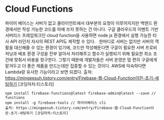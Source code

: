 # Cloud Functions
파이어 베이스는 서버가 없고 클라이언트에서 대부분의 요청이 이루어지지만 백엔드 환경에서만 작성 가능한 코드를 아예 쓰지 못하는 건 아니다.
구글 클라우드의 이벤트 기반 서버리스 프레임워크인 cloud function을 사용하면 node js 환경에서 실행 가능한 타사 API 라던지 자사의 REST API도 제작할 수 있다.
 
한마디로 서버는 없지만 서버의 역활을 대신해줄 수 있는 환경이 있기에, 코드만 작성해둔다면 구글이 필요한 서버 프로비저닝과 배포 환경 구성을 전부 알아서 처리해주고 함수가 실행되기 위해 필요한 최소 조건에 맞춰서 비용을 청구한다. 그렇기 때문에 개발자들은 서버 운영은 맘 편히 구글에게 맡겨두고 더 좋은 제품을 만드는데만 집중할 수 있는 것이다.
AWS에 익숙하다면 Lambda랑 유사한 기능이라고 보면 되겠다.
출처: https://mingeesuh.tistory.com/entry/Firebase-웹-Cloud-Function이란-초기-세팅하기 [코딩마차:티스토리]


```
npm install firebase-functions@latest firebase-admin@latest --save // functions
npm install -g firebase-tools // 파이어베이스 cli
출처: https://mingeesuh.tistory.com/entry/Firebase-웹-Cloud-Function이란-초기-세팅하기 [코딩마차:티스토리]
```